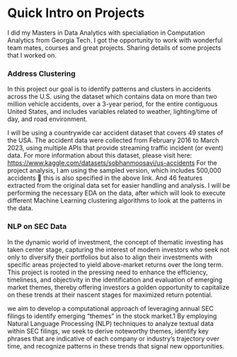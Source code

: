 # Quick Intro on Projects
I did my Masters in Data Analytics with specialiation in Computation Analytics from Georgia Tech. I got the opportunity to work with wonderful team mates, courses and great projects.
Sharing details of some projects that I worked on. 


### Address Clustering
In this project our goal is to identify patterns and clusters in accidents across the U.S. using the dataset which contains data on more than two million vehicle accidents, over a 3-year period, for the entire contiguous United States, and includes variables related to weather, lighting/time of day, and road environment.

I will be using a countrywide car accident dataset that covers 49 states of the USA. The accident data were collected from February 2016 to March 2023, using multiple APIs that provide streaming traffic incident (or event) data. For more information about this dataset, please visit here: https://www.kaggle.com/datasets/sobhanmoosavi/us-accidents
For the project analysis, I am using the sampled version, which includes 500,000 accidents  this is also specified in the above link. And 46 features extracted from the original data set for easier handling and analysis.
I will be performing the necessary EDA on the data, after which will look to execute different Machine Learning clustering algorithms to look at the patterns in the data.

### NLP on SEC Data

In the dynamic world of investment, the concept of thematic investing has taken center stage,
capturing the interest of modern investors who seek not only to diversify their portfolios but also
to align their investments with specific areas projected to yield above-market returns over the
long term.
This project is rooted in the pressing need to enhance the efficiency, timeliness, and objectivity in
the identification and evaluation of emerging market themes, thereby offering investors a golden
opportunity to capitalize on these trends at their nascent stages for maximized return potential.

we aim to develop a computational approach of leveraging annual
SEC filings to identify emerging “themes” in the stock market.1 By employing Natural Language
Processing (NLP) techniques to analyze textual data within SEC filings, we seek to derive
noteworthy themes, identify key phrases that are indicative of each company or industry’s
trajectory over time, and recognize patterns in these trends that signal new opportunities.

